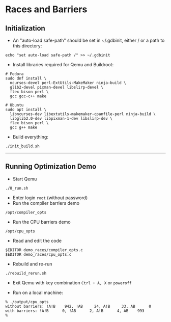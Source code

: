 # Races and Barriers

## Initialization

* An "auto-load safe-path" should be set in ~/.gdbinit, either / or a path to this directory:

```shell
echo "set auto-load safe-path /" >> ~/.gdbinit
```

* Install libraries required for Qemu and Buildroot:

```shell
# Fedora
sudo dnf install \
  ncurses-devel perl-ExtUtils-MakeMaker ninja-build \
  glib2-devel pixman-devel libslirp-devel \
  flex bison perl \
  gcc gcc-c++ make

# Ubuntu
sudo apt install \
  libncurses-dev libextutils-makemaker-cpanfile-perl ninja-build \
  libglib2.0-dev libpixman-1-dev libslirp-dev \
  flex bison perl \
  gcc g++ make
```

* Build everything:

```shell
./init_build.sh
```

---

## Running Optimization Demo

* Start Qemu

```shell
./8_run.sh
```

* Enter login `root` (without password)
* Run the compiler barriers demo

```shell
/opt/compiler_opts
```

* Run the CPU barriers demo

```shell
/opt/cpu_opts
```

* Read and edit the code

```shell
$EDITOR demo_races/compiler_opts.c
$EDITOR demo_races/cpu_opts.c
```

* Rebuild and re-run

```shell
./rebuild_rerun.sh
```

* Exit Qemu with key combination `Ctrl + A, X` or `poweroff`

* Run on a local machine:

```
% ./output/cpu_opts
without barriers: !A!B    942, !AB     24, A!B     33, AB      0
with barriers: !A!B      0, !AB      2, A!B      4, AB    993
%
```
